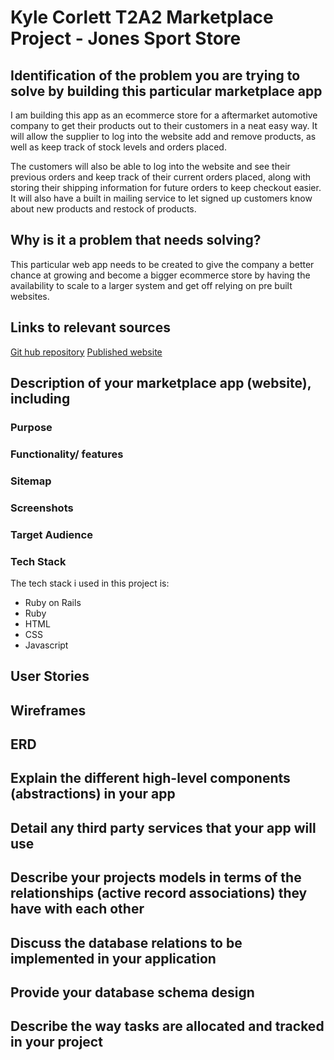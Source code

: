 # Kyle Corlett T2A2 Marketplace Project - Jones Sport Store

## Identification of the problem you are trying to solve by building this particular marketplace app

I am building this app as an ecommerce store for a aftermarket automotive company to get their products out to their customers in a neat easy way. It will allow the supplier to log into the website add and remove products, as well as keep track of stock levels and orders placed. 

The customers will also be able to log into the website and see their previous orders and keep track of their current orders placed, along with storing their shipping information for future orders to keep checkout easier. It will also have a built in mailing service to let signed up customers know about new products and restock of products.

## Why is it a problem that needs solving?

This particular web app needs to be created to give the company a better chance at growing and become a bigger ecommerce store by having the availability to scale to a larger system and get off relying on pre built websites.

## Links to relevant sources

[Git hub repository](https://github.com/KyleCorlett/KyleCorlett_T2A2_JonesSport)
[Published website](https://JonesSport.com.au)

## Description of your marketplace app (website), including

### Purpose

### Functionality/ features

### Sitemap

### Screenshots

### Target Audience

### Tech Stack

The tech stack i used in this project is:

- Ruby on Rails
- Ruby
- HTML
- CSS
- Javascript

## User Stories

## Wireframes

## ERD

## Explain the different high-level components (abstractions) in your app

## Detail any third party services that your app will use

## Describe your projects models in terms of the relationships (active record associations) they have with each other

## Discuss the database relations to be implemented in your application

## Provide your database schema design

## Describe the way tasks are allocated and tracked in your project
